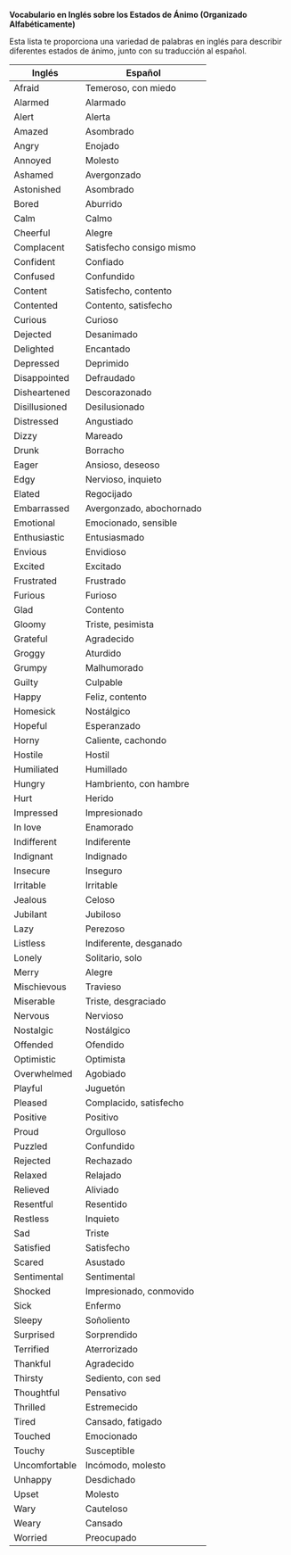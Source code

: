 

**Vocabulario en Inglés sobre los Estados de Ánimo (Organizado Alfabéticamente)**

Esta lista te proporciona una variedad de palabras en inglés para describir diferentes estados de ánimo, junto con su traducción al español.

| Inglés        | Español                    |
|----------------|-----------------------------|
| Afraid         | Temeroso, con miedo         |
| Alarmed        | Alarmado                   |
| Alert          | Alerta                     |
| Amazed         | Asombrado                  |
| Angry          | Enojado                    |
| Annoyed        | Molesto                    |
| Ashamed        | Avergonzado                |
| Astonished     | Asombrado                  |
| Bored          | Aburrido                   |
| Calm           | Calmo                      |
| Cheerful       | Alegre                     |
| Complacent     | Satisfecho consigo mismo   |
| Confident      | Confiado                   |
| Confused       | Confundido                 |
| Content        | Satisfecho, contento       |
| Contented      | Contento, satisfecho         |
| Curious        | Curioso                    |
| Dejected       | Desanimado                 |
| Delighted      | Encantado                   |
| Depressed      | Deprimido                  |
| Disappointed   | Defraudado                 |
| Disheartened   | Descorazonado              |
| Disillusioned  | Desilusionado              |
| Distressed     | Angustiado                 |
| Dizzy          | Mareado                    |
| Drunk          | Borracho                   |
| Eager          | Ansioso, deseoso           |
| Edgy           | Nervioso, inquieto          |
| Elated         | Regocijado                 |
| Embarrassed    | Avergonzado, abochornado   |
| Emotional      | Emocionado, sensible      |
| Enthusiastic   | Entusiasmado               |
| Envious        | Envidioso                  |
| Excited        | Excitado                   |
| Frustrated     | Frustrado                  |
| Furious        | Furioso                    |
| Glad           | Contento                   |
| Gloomy         | Triste, pesimista          |
| Grateful       | Agradecido                 |
| Groggy         | Aturdido                   |
| Grumpy         | Malhumorado                |
| Guilty         | Culpable                   |
| Happy          | Feliz, contento            |
| Homesick       | Nostálgico                 |
| Hopeful        | Esperanzado                |
| Horny          | Caliente, cachondo          |
| Hostile        | Hostil                     |
| Humiliated     | Humillado                  |
| Hungry         | Hambriento, con hambre      |
| Hurt           | Herido                     |
| Impressed      | Impresionado               |
| In love        | Enamorado                  |
| Indifferent    | Indiferente                |
| Indignant      | Indignado                  |
| Insecure       | Inseguro                   |
| Irritable      | Irritable                  |
| Jealous        | Celoso                     |
| Jubilant       | Jubiloso                   |
| Lazy           | Perezoso                   |
| Listless       | Indiferente, desganado      |
| Lonely         | Solitario, solo            |
| Merry          | Alegre                     |
| Mischievous    | Travieso                   |
| Miserable      | Triste, desgraciado         |
| Nervous        | Nervioso                   |
| Nostalgic      | Nostálgico                 |
| Offended       | Ofendido                   |
| Optimistic     | Optimista                  |
| Overwhelmed    | Agobiado                   |
| Playful        | Juguetón                   |
| Pleased        | Complacido, satisfecho      |
| Positive       | Positivo                   |
| Proud          | Orgulloso                  |
| Puzzled        | Confundido                 |
| Rejected       | Rechazado                  |
| Relaxed        | Relajado                   |
| Relieved       | Aliviado                   |
| Resentful      | Resentido                  |
| Restless       | Inquieto                   |
| Sad            | Triste                     |
| Satisfied      | Satisfecho                 |
| Scared         | Asustado                   |
| Sentimental    | Sentimental                |
| Shocked        | Impresionado, conmovido    |
| Sick           | Enfermo                    |
| Sleepy         | Soñoliento                 |
| Surprised      | Sorprendido                |
| Terrified      | Aterrorizado               |
| Thankful       | Agradecido                 |
| Thirsty        | Sediento, con sed          |
| Thoughtful     | Pensativo                  |
| Thrilled       | Estremecido                |
| Tired          | Cansado, fatigado          |
| Touched        | Emocionado                 |
| Touchy         | Susceptible                |
| Uncomfortable  | Incómodo, molesto         |
| Unhappy        | Desdichado                 |
| Upset          | Molesto                    |
| Wary           | Cauteloso                  |
| Weary          | Cansado                    |
| Worried        | Preocupado                 |

